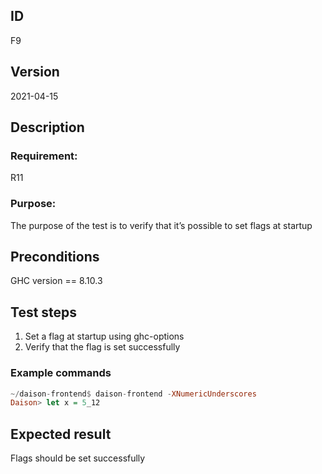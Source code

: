 ## ID

F9

## Version

2021-04-15

## Description

### Requirement: 
R11

### Purpose:

The purpose of the test is to verify that it’s possible to set flags at startup

## Preconditions
GHC version == 8.10.3

## Test steps

1. Set a flag at startup using ghc-options
2. Verify that the flag is set successfully

### Example commands
```haskell
~/daison-frontend$ daison-frontend -XNumericUnderscores
Daison> let x = 5_12
```
## Expected result

Flags should be set successfully
